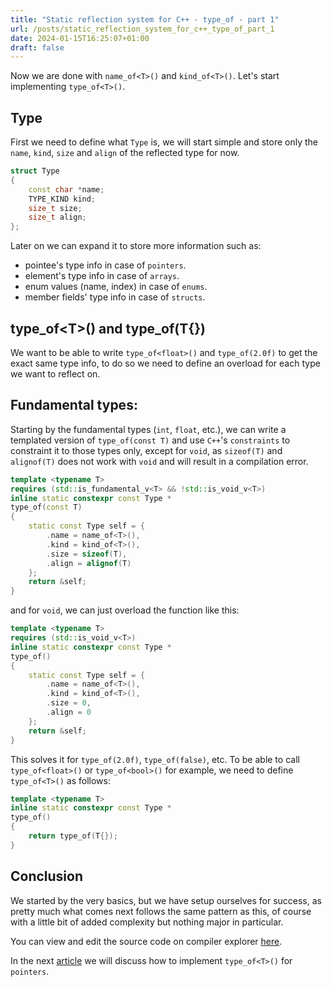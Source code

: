 ```yaml
---
title: "Static reflection system for C++ - type_of - part 1"
url: /posts/static_reflection_system_for_c++_type_of_part_1
date: 2024-01-15T16:25:07+01:00
draft: false
---
```


Now we are done with `name_of<T>()` and `kind_of<T>()`. Let's start implementing `type_of<T>()`.

## Type

First we need to define what `Type` is, we will start simple and store only the `name`, `kind`, `size` and `align` of the reflected type for now.

```C++
struct Type
{
    const char *name;
    TYPE_KIND kind;
    size_t size;
    size_t align;
};
```

Later on we can expand it to store more information such as:
* pointee's type info in case of `pointers`.
* element's type info in case of `arrays`.
* enum values (name, index) in case of `enums`.
* member fields' type info in case of `structs`.

## type_of\<T>() and type_of(T{})

We want to be able to write `type_of<float>()` and `type_of(2.0f)` to get the exact same type info, to do so we need to define an overload for each type we want to reflect on.

## Fundamental types:

Starting by the fundamental types (`int`, `float`, etc.), we can write a templated version of `type_of(const T)` and use `C++`'s `constraints` to constraint it to those types only, except for `void`, as `sizeof(T)` and `alignof(T)` does not work with `void` and will result in a compilation error.

```C++
template <typename T>
requires (std::is_fundamental_v<T> && !std::is_void_v<T>)
inline static constexpr const Type *
type_of(const T)
{
    static const Type self = {
        .name = name_of<T>(),
        .kind = kind_of<T>(),
        .size = sizeof(T),
        .align = alignof(T)
    };
    return &self;
}
```

and for `void`, we can just overload the function like this:

```C++
template <typename T>
requires (std::is_void_v<T>)
inline static constexpr const Type *
type_of()
{
    static const Type self = {
        .name = name_of<T>(),
        .kind = kind_of<T>(),
        .size = 0,
        .align = 0
    };
    return &self;
}
```

This solves it for `type_of(2.0f)`, `type_of(false)`, etc. To be able to call `type_of<float>()` or `type_of<bool>()` for example, we need to define `type_of<T>()` as follows:

```C++
template <typename T>
inline static constexpr const Type *
type_of()
{
    return type_of(T{});
}
```

## Conclusion

We started by the very basics, but we have setup ourselves for success, as pretty much what comes next follows the same pattern as this, of course with a little bit of added complexity but nothing major in particular.

You can view and edit the source code on compiler explorer [here](https://godbolt.org/z/dT9bdEW6T).

In the next [article](https://M-Fatah.github.io/posts/static_reflection_system_for_C++_type_of_part_2) we will discuss how to implement `type_of<T>()` for `pointers`.